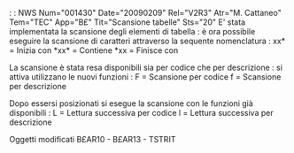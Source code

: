  :  : NWS Num="001430" Date="20090209" Rel="V2R3" Atr="M. Cattaneo" Tem="TEC" App="B£" Tit="Scansione tabelle" Sts="20"
E' stata implementata la scansione degli elementi di tabella :  è ora possibile eseguire la scansione
di caratteri attraverso la sequente nomenclatura : 
xx\*  = Inizia con
\*xx\* = Contiene
\*xx  = Finisce con

La scansione è stata resa disponibili sia per codice che per descrizione :  si attiva utilizzano le nuovi funzioni : 
F = Scansione per codice
f = Scansione per descrizione

Dopo essersi posizionati si esegue la scansione con le funzioni già disponibili : 
L = Lettura successiva per codice
l = Lettura successiva per descrizione

Oggetti modificati
B£AR10 - B£AR13 - TSTRIT
